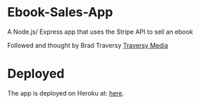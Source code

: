 # Ebook-Sales-App

A Node.js/ Express app that uses the Stripe API to sell an ebook

Followed and thought by Brad Traversy [Traversy Media](http://www.traversymedia.com)

# Deployed

The app is deployed on Heroku at: [here](https://boiling-shelf-66942.herokuapp.com/).
